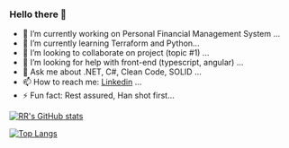 ### Hello there 👋
[](https://github.com/rodriguesrm/rodriguesrm/blob/main/obiwan-hello-there.gif)

<!--
**rodriguesrm/rodriguesrm** is a ✨ _special_ ✨ repository because its `README.md` (this file) appears on your GitHub profile.
-->

- 🔭 I’m currently working on Personal Financial Management System ...
- 🌱 I’m currently learning Terraform and Python...
- 👯 I’m looking to collaborate on project (topic #1) ...
- 🤔 I’m looking for help with front-end (typescript, angular) ...
- 💬 Ask me about .NET, C#, Clean Code, SOLID ...
- 📫 How to reach me: [Linkedin](https://www.linkedin.com/in/rodrigues-rm/) ...
- ⚡ Fun fact: Rest assured, Han shot first...

[![RR's GitHub stats](https://github-readme-stats.vercel.app/api?username=rodriguesrm&show_icons=true&theme=onedark)](https://github.com/rodriguesrm)

[![Top Langs](https://github-readme-stats.vercel.app/api/top-langs/?username=rodriguesrm&layout=compact&theme=onedark)](https://github.com/rodriguesrm)
